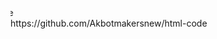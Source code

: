 <!DOCTYPE html>
<html>
<body>
<marquee direction="right" behavior="scroll">Welcome to html-code</marquee>
</body>
</html>
https://github.com/Akbotmakersnew/html-code
